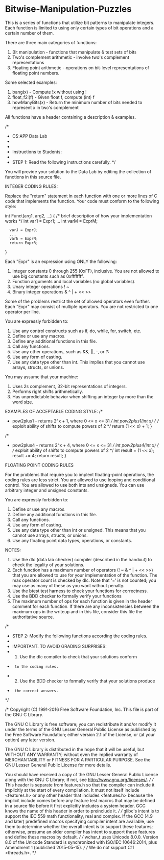 # Bitwise-Manipulation-Puzzles
This is a series of functions that utilize bit patterns to manipulate integers. Each function is limited to using only certain types of bit operations and a certain number of them.

There are three main categories of functions:
1. Bit manipulation - functions that manipulate & test sets of bits
2. Two's complement arithmetic - involve two's complement representations
3. Floating point arithmetic - operations on bit-level representations of floating point numbers.

Some selected examples:
1. bang(x) - Compute !x without using !
2. float_f2i(f) - Given float f, compute (int) f
3. howManyBits(x) - Return the minimum number of bits needed to represent x in two's complement

All functions have a header containing a description & examples.

/*
 * CS:APP Data Lab
 *
 *
 * Instructions to Students:
 *
 * STEP 1: Read the following instructions carefully.
 */

You will provide your solution to the Data Lab by
editing the collection of functions in this source file.

INTEGER CODING RULES:

  Replace the "return" statement in each function with one
  or more lines of C code that implements the function. Your code
  must conform to the following style:

  int Funct(arg1, arg2, ...) {
      /* brief description of how your implementation works */
      int var1 = Expr1;
      ...
      int varM = ExprM;

      varJ = ExprJ;
      ...
      varN = ExprN;
      return ExprR;
  }

  Each "Expr" is an expression using ONLY the following:
  1. Integer constants 0 through 255 (0xFF), inclusive. You are
      not allowed to use big constants such as 0xffffffff.
  2. Function arguments and local variables (no global variables).
  3. Unary integer operations ! ~
  4. Binary integer operations & ^ | + << >>

  Some of the problems restrict the set of allowed operators even further.
  Each "Expr" may consist of multiple operators. You are not restricted to
  one operator per line.

  You are expressly forbidden to:
  1. Use any control constructs such as if, do, while, for, switch, etc.
  2. Define or use any macros.
  3. Define any additional functions in this file.
  4. Call any functions.
  5. Use any other operations, such as &&, ||, -, or ?:
  6. Use any form of casting.
  7. Use any data type other than int.  This implies that you
     cannot use arrays, structs, or unions.


  You may assume that your machine:
  1. Uses 2s complement, 32-bit representations of integers.
  2. Performs right shifts arithmetically.
  3. Has unpredictable behavior when shifting an integer by more
     than the word size.

EXAMPLES OF ACCEPTABLE CODING STYLE:
  /*
   * pow2plus1 - returns 2^x + 1, where 0 <= x <= 31
   */
  int pow2plus1(int x) {
     /* exploit ability of shifts to compute powers of 2 */
     return (1 << x) + 1;
  }

  /*
   * pow2plus4 - returns 2^x + 4, where 0 <= x <= 31
   */
  int pow2plus4(int x) {
     /* exploit ability of shifts to compute powers of 2 */
     int result = (1 << x);
     result += 4;
     return result;
  }

FLOATING POINT CODING RULES

For the problems that require you to implent floating-point operations,
the coding rules are less strict.  You are allowed to use looping and
conditional control.  You are allowed to use both ints and unsigneds.
You can use arbitrary integer and unsigned constants.

You are expressly forbidden to:
  1. Define or use any macros.
  2. Define any additional functions in this file.
  3. Call any functions.
  4. Use any form of casting.
  5. Use any data type other than int or unsigned.  This means that you
     cannot use arrays, structs, or unions.
  6. Use any floating point data types, operations, or constants.


NOTES:
  1. Use the dlc (data lab checker) compiler (described in the handout) to
     check the legality of your solutions.
  2. Each function has a maximum number of operators (! ~ & ^ | + << >>)
     that you are allowed to use for your implementation of the function.
     The max operator count is checked by dlc. Note that '=' is not
     counted; you may use as many of these as you want without penalty.
  3. Use the btest test harness to check your functions for correctness.
  4. Use the BDD checker to formally verify your functions
  5. The maximum number of ops for each function is given in the
     header comment for each function. If there are any inconsistencies
     between the maximum ops in the writeup and in this file, consider
     this file the authoritative source.

/*
 * STEP 2: Modify the following functions according the coding rules.
 *
 *   IMPORTANT. TO AVOID GRADING SURPRISES:
 *   1. Use the dlc compiler to check that your solutions conform
 *      to the coding rules.
 *   2. Use the BDD checker to formally verify that your solutions produce
 *      the correct answers.
 */

/* Copyright (C) 1991-2016 Free Software Foundation, Inc.
   This file is part of the GNU C Library.

   The GNU C Library is free software; you can redistribute it and/or
   modify it under the terms of the GNU Lesser General Public
   License as published by the Free Software Foundation; either
   version 2.1 of the License, or (at your option) any later version.

   The GNU C Library is distributed in the hope that it will be useful,
   but WITHOUT ANY WARRANTY; without even the implied warranty of
   MERCHANTABILITY or FITNESS FOR A PARTICULAR PURPOSE.  See the GNU
   Lesser General Public License for more details.

   You should have received a copy of the GNU Lesser General Public
   License along with the GNU C Library; if not, see
   <http://www.gnu.org/licenses/>.  */
/* This header is separate from features.h so that the compiler can
   include it implicitly at the start of every compilation.  It must
   not itself include <features.h> or any other header that includes
   <features.h> because the implicit include comes before any feature
   test macros that may be defined in a source file before it first
   explicitly includes a system header.  GCC knows the name of this
   header in order to preinclude it.  */
/* glibc's intent is to support the IEC 559 math functionality, real
   and complex.  If the GCC (4.9 and later) predefined macros
   specifying compiler intent are available, use them to determine
   whether the overall intent is to support these features; otherwise,
   presume an older compiler has intent to support these features and
   define these macros by default.  */
/* wchar_t uses Unicode 8.0.0.  Version 8.0 of the Unicode Standard is
   synchronized with ISO/IEC 10646:2014, plus Amendment 1 (published
   2015-05-15).  */
/* We do not support C11 <threads.h>.  */
